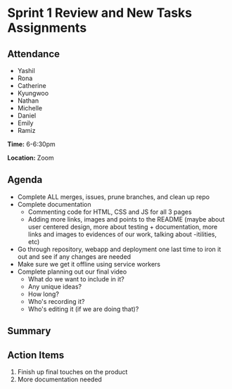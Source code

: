 # Sprint 1 Review and New Tasks Assignments
## Attendance

- Yashil
- Rona
- Catherine
- Kyungwoo
- Nathan
- Michelle
- Daniel
- Emily
- Ramiz

**Time:** 6-6:30pm

**Location:** Zoom

## Agenda

- Complete ALL merges, issues, prune branches, and clean up repo
- Complete documentation
  - Commenting code for HTML, CSS and JS for all 3 pages
  - Adding more links, images and points to the README (maybe about user centered design, more about testing + documentation, more links and images to evidences of our work, talking about -itilities, etc)
- Go through repository, webapp and deployment one last time to iron it out and see if any changes are needed
- Make sure we get it offline using service workers
- Complete planning out our final video
    - What do we want to include in it?
    - Any unique ideas?
    - How long?
    - Who's recording it?
    - Who's editing it (if we are doing that)?


## Summary

## Action Items

1. Finish up final touches on the product
2. More documentation needed
